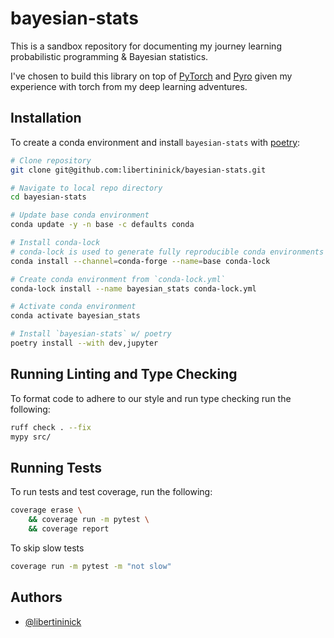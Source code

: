 # bayesian-stats
This is a sandbox repository for documenting my journey learning probabilistic programming & Bayesian statistics.

I've chosen to build this library on top of [PyTorch](https://pytorch.org/) and [Pyro](https://pyro.ai/) given my experience
with torch from my deep learning adventures.


## Installation

To create a conda environment and install `bayesian-stats` with [poetry](https://python-poetry.org/docs/):

```bash
# Clone repository
git clone git@github.com:libertininick/bayesian-stats.git

# Navigate to local repo directory
cd bayesian-stats

# Update base conda environment
conda update -y -n base -c defaults conda

# Install conda-lock
# conda-lock is used to generate fully reproducible conda environments via a lock file
conda install --channel=conda-forge --name=base conda-lock

# Create conda environment from `conda-lock.yml`
conda-lock install --name bayesian_stats conda-lock.yml

# Activate conda environment
conda activate bayesian_stats

# Install `bayesian-stats` w/ poetry
poetry install --with dev,jupyter
```

## Running Linting and Type Checking

To format code to adhere to our style and run type checking run the following:

```bash
ruff check . --fix
mypy src/
```

## Running Tests

To run tests and test coverage, run the following:

```bash
coverage erase \
    && coverage run -m pytest \
    && coverage report
```

To skip slow tests
```bash
coverage run -m pytest -m "not slow"
```

## Authors
- [@libertininick](https://github.com/libertininick)